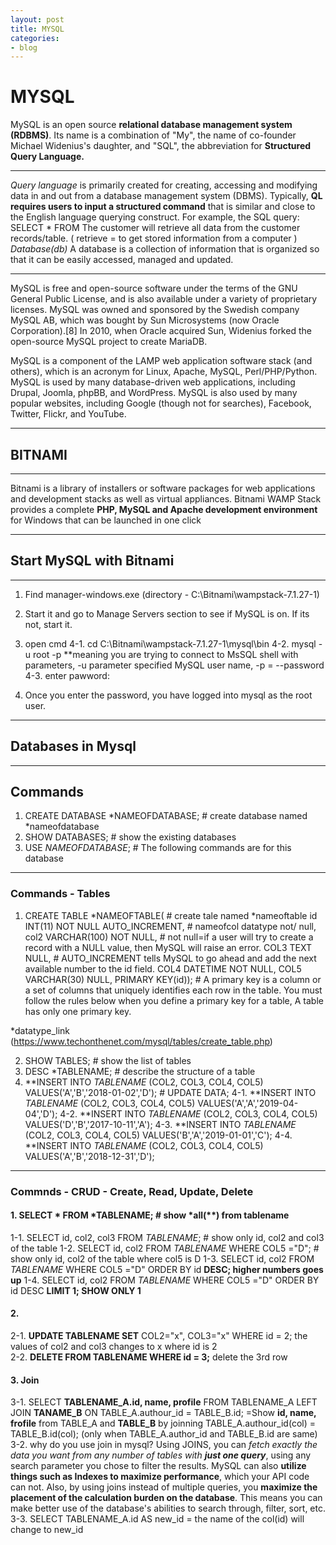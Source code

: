 ```yaml
---
layout: post
title: MYSQL
categories:
- blog
---
```

# MYSQL

MySQL is an open source **relational database management system (RDBMS)**. Its name is a combination of "My", the name of co-founder Michael Widenius's daughter, and "SQL", the abbreviation for **Structured Query Language.**

- - -
*Query language* is primarily created for creating, accessing and modifying data in and out from a database management system (DBMS). Typically, **QL requires users to input a structured command** that is similar and close to the English language querying construct.
For example, the SQL query: SELECT * FROM
The customer will retrieve all data from the customer records/table. ( retrieve = to get stored information from a computer )
*Database(db)*
A database is a collection of information that is organized so that it can be easily accessed, managed and updated.
- - -

MySQL is free and open-source software under the terms of the GNU General Public License, and is also available under a variety of proprietary licenses. MySQL was owned and sponsored by the Swedish company MySQL AB, which was bought by Sun Microsystems (now Oracle Corporation).[8] In 2010, when Oracle acquired Sun, Widenius forked the open-source MySQL project to create MariaDB.

MySQL is a component of the LAMP web application software stack (and others), which is an acronym for Linux, Apache, MySQL, Perl/PHP/Python. MySQL is used by many database-driven web applications, including Drupal, Joomla, phpBB, and WordPress. MySQL is also used by many popular websites, including Google (though not for searches), Facebook, Twitter, Flickr, and YouTube.
- - -
## BITNAMI
- - -
Bitnami is a library of installers or software packages for web applications and development stacks as well as virtual appliances. 
Bitnami WAMP Stack provides a complete **PHP, MySQL and Apache development environment** for Windows that can be launched in one click

- - -
## Start MySQL with Bitnami
- - -
1. Find manager-windows.exe (directory - C:\Bitnami\wampstack-7.1.27-1)
2. Start it and go to Manage Servers section to see if MySQL is on. If its not, start it.
3. open cmd
4-1. cd C:\Bitnami\wampstack-7.1.27-1\mysql\bin
4-2. mysql -u root -p      **meaning you are trying to connect to MsSQL shell with parameters, -u parameter specified MySQL user name, -p = --password 
4-3. enter pawword: 

5. Once you enter the password, you have logged into mysql as the root user. 

- - -
## Databases in Mysql
- - -
## Commands
  1. CREATE DATABASE *NAMEOFDATABASE; # create database named *nameofdatabase
  2. SHOW DATABASES;                  # show the existing databases
  3. USE *NAMEOFDATABASE*;            # The following commands are for this database 

- - -
### Commands - Tables
  1. CREATE TABLE *NAMEOFTABLE(            # create tale named *nameoftable
      id INT(11) NOT NULL AUTO_INCREMENT, # nameofcol datatype not/ null, 
      col2 VARCHAR(100) NOT NULL,   # not null=if a user will try to create a record with a NULL value, then MySQL will raise an error.
      COL3 TEXT NULL,               # AUTO_INCREMENT tells MySQL to go ahead and add the next available number to the id field.
      COL4 DATETIME NOT NULL,
      COL5 VARCHAR(30) NULL,
      PRIMARY KEY(id));             # A primary key is a column or a set of columns that uniquely identifies each row in the table. You must follow the rules below when you define a primary key for a table, A table has only one primary key.
  
   *datatype_link (https://www.techonthenet.com/mysql/tables/create_table.php)
 
  2. SHOW TABLES; # show the list of tables
  3. DESC *TABLENAME; #  describe the structure of a table
  4. **INSERT INTO *TABLENAME* (COL2, COL3, COL4, COL5) VALUES('A','B','2018-01-02','D'); # UPDATE DATA;
  4-1. **INSERT INTO *TABLENAME* (COL2, COL3, COL4, COL5) VALUES('A','A','2019-04-04','D');
  4-2. **INSERT INTO *TABLENAME* (COL2, COL3, COL4, COL5) VALUES('D','B','2017-10-11','A');
  4-3. **INSERT INTO *TABLENAME* (COL2, COL3, COL4, COL5) VALUES('B','A','2019-01-01','C');
  4-4. **INSERT INTO *TABLENAME* (COL2, COL3, COL4, COL5) VALUES('A','B','2018-12-31','D');
- - -
### Commnds - CRUD - Create, Read, Update, Delete
  #### 1. SELECT * FROM *TABLENAME; # show *all(**) from tablename
  1-1. SELECT id, col2, col3 FROM *TABLENAME*; # show only id, col2 and col3 of the table
  1-2. SELECT id, col2 FROM *TABLENAME* WHERE COL5 ="D";  # show only id, col2 of the table where col5 is D
  1-3. SELECT id, col2 FROM *TABLENAME* WHERE COL5 ="D" ORDER BY id **DESC; higher numbers goes up** 
  1-4. SELECT id, col2 FROM *TABLENAME* WHERE COL5 ="D" ORDER BY id DESC **LIMIT 1; SHOW ONLY 1**
  #### 2.
  2-1. **UPDATE TABLENAME SET** COL2="x", COL3="x" WHERE id = 2; the values of col2 and col3 changes to x where id is 2   
  2-2. **DELETE FROM TABLENAME WHERE id = 3;** delete the 3rd row

  #### 3. Join
  3-1. SELECT **TABLENAME_A.id, name, profile** FROM TABLENAME_A LEFT JOIN **TANAME_B** ON TABLE_A.authour_id = TABLE_B.id;
       =Show **id, name, frofile** from TABLE_A and **TABLE_B** by joinning TABLE_A.authour_id(col) = TABLE_B.id(col); 
       (only when TABLE_A.author_id and TABLE_B.id are same) 
  3-2. why do you use join in mysql?
    Using JOINS, you can *fetch exactly the data you want from any number of tables with **just one query***, using any search parameter you chose to filter the results. MySQL can also **utilize things such as Indexes to maximize performance**, which your API code can not.
    Also, by using joins instead of multiple queries, you **maximize the placement of the calculation burden on the database**. This means you can make better use of the database's abilities to search through, filter, sort, etc.
  3-3. SELECT TABLENAME_A.id AS new_id = the name of the col(id) will change to new_id
  
